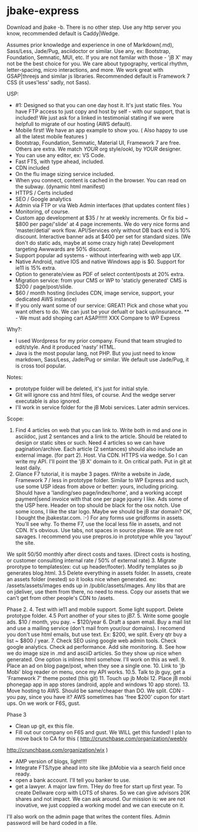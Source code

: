 # jbake-express


Download and jbake -b. There is no other step.
Use any http server you know, recommended default is Caddy|Wedge.

Assumes prior knowledge and experience in one of Markdown(.md), Sass/Less, Jade/Pug, asciidoctor or similar. Use any, ex: Bootstrap, Foundation, Semnatic, MUI, etc. If you are not familar with those - 'jB X' may not be the best choice for you. We care about typography, vertical rhythm, letter-spacing, micro interactions, and more. We work great with GSAP|threejs and similar js libraries. Recommended default is Framework 7 CSS (it uses'less' sadly, not Sass).

USP:
- #1: Designed so that you can one day host it. It's just static files. You have FTP access to just copy and host by self - with our support, that is included! We just ask for a linked in testimonial stating if we were helpfull to migrate of our hosting (AWS default).
- Mobile first! We have an app example to show you. ( Also happy to use all the latest mobile features )
- Bootstrap, Foundation, Semnatic, Material UI, Framework 7 are free. Others are extra. We match *YOUR* org style/ookl, by *YOUR* designer. 
- You can use any editor, ex: VS Code.  
- Fast FTS, with type ahead, included.
- CDN included
- On the flu image sizing service included.
- When you connect, content is cached in the browser. You can read on the subway. (dynamic html manifest)
- HTTPS / Certs included
- SEO / Google analytics
- Admin via FTP or via Web Admin interfaces (that updates content files ) 
- Monitoring, of course.
- Custom app development at $35 / hr at weekly increments. Or fix bid ~ $800 per page/'slide' at 4 page increments. We do very nice forms and 'master/detial' work flow. API/Services only without DB back end is 10% discount. Interactive banner ads at $400 per set for standard sizes. (We don't do static ads, maybe at some crazy high rate) Development targeting Awwwards are 50% discount.
- Support popular ad systems - without interfearing with web app UX.  
- Native Android, native IOS and native Windows app is $0. Support for ie11 is 15% extra.
- Option to generate/view as PDF of select content/posts at 20% extra. 
- Migration service: from your CMS or WP to 'staticly generated' CMS is $200 / page/post/slide.
- $60 / month hosting (includes CDN, image service, support, your dedicated AWS instance)
- If you only want some of our service: GREAT! Pick and chose what you want others to do. We can just be your defualt or back up/insurance.
** - We must add shoping cart ASAP!!!!!! XXX
Compare to WP Express

Why?:
- I used Wordpress for my prior company. Found that team strugled to edit/style. And it produced 'nasty' HTML.  
- Java is the most popular lang, not PHP. But you just need to know markdown, Sass/Less, Jade/Pug or similar. We default use Jade/Pug, it is cross tool popular.

Notes: 
- prototype folder will be deleted, it's just for initial style.
- Git will ignore css and html files, of course. And the wedge server executable is also ignored.
- I'll work in service folder for the jB Mobi services. Later admin services.


Scope:
1. Find 4 articles on web that you can link to. Write both in md and one in asciidoc, just 2 sentances and a link to the article. Should be related to design or static sites or such. Need 4 articles so we can have pagination/archive. Each article (2 sentances) should also include an external image. (for part 2). Host. Via CDN. HTTPS via wedge.
So I can write my API. I'll point the 'jB X' domain to it. On critical path. Put in git at least daily.
2. Glance F7 tutorial, it is maybe 3 pages. tWrite a website in Jade, Framework 7 / less in prototype folder. Similar to WP Express and such, use some USP ideas from above or better: yours, including pricing. Should have a 'landing/seo page/index/home', and a working accept payment|send invoice with that one per page jquery I like. Ads some of the USP here. Header on top should be black for the osx notch. Use some icons, I like the star logo. Maybe we should be jB star domain? OK, I bought the jbakestar.com. :-)
For any forms use gridforms in assets. You'll see why.
To theme F7, use the local less file in assets, and not CDN. It's obvious. 
Use tabs, not spaces in source please. We are not savages.
I recommend you use prepros.io in prototype while you 'layout' the site.

We split 50/50 monthly after direct costs and taxes. (Direct costs is hosting, or customer consulting internal rate / 50% of external rate)
3. Migrate prorotype to templates(ex: cut up header/footer). Modify templates so jb generates blog.html. 
3.5 Delete everything in assets folder. In assets, create an assets folder (nested) so it looks nice when generated. ex: /assets/assets/images ends up in /public/assets/images. Any libs that are on jdeliver, use them from there, no need to mess. Copy our assets that we can't get from other people's CDN to /asets. 

Phase 2.
4. Test with ie11 and mobile support. Some light support. Delete prototype folder.
4.5 Port another of your sites to jB7. 
5. Write some google ads. $10 / month, you pay. ~ $120/year
6. Draft a spam email. Buy a mail list and use a mailing service (don't mail from your/our domains). I recomend you don't use html emails, but use text. Ex: $200,  we split. Every qtr buy a list ~ $800 / year.
7. Check SEO using google web admin tools. Check google analytics. Check ad performance. Add site monitoring. 
8. See how we do image size in .md and asciiD articles. So they show up nice when generated. One option is inlines html somehow. I'll work on this as well.
9. Place an ad on blog page/post, when they see a single one.
10. Link to 'jb Mobi' blog reader on menu, once my API works. 
10.5. Talk to jb guy, get a 'Framework 7' theme posted (this git)
11. Touch up jb Mobi
12. Place jB mobi phonegap app in app stores (android, apple and windows 10 app store). 
13. Move hosting to AWS. Should be same/cheaper than DO. We split. CDN - you pay, since you have it? AWS sometimes has 'free $200' cupon for start ups. On we work or F6S, gust.

Phase 3
- Clean up git, ex this file.
- Fill out our company on F6S and gust. We WILL get this funded! I plan to move back to CA for this (
 http://crunchbase.com/organization/weebly
 
 http://crunchbase.com/organization/wix
)
- AMP version  of blogs, light!!!!
- Integrate FTS/type ahead into site like jbMobie via a search field once ready.
- open a bank account. I'll tell you banker to use.
- get a lawyer. A major law firm. THey do free for start up first year. To create Dellware corp with LOTS of shares. So we can give advisors 20K shares and not impact. We can ask around. Our mission is: we are not inovative, we just coppied a working model and we can execute on it.

I'll also work on the admin page that writes the content files. Admin password will be hard coded in a file.



